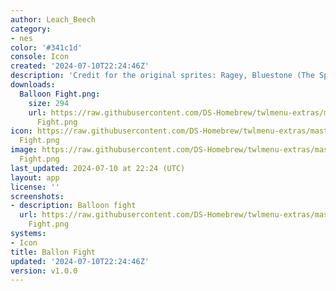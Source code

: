 ```yaml
---
author: Leach_Beech
category:
- nes
color: '#341c1d'
console: Icon
created: '2024-07-10T22:24:46Z'
description: 'Credit for the original sprites: Ragey, Bluestone (The Spriter''s Resource)'
downloads:
  Balloon Fight.png:
    size: 294
    url: https://raw.githubusercontent.com/DS-Homebrew/twlmenu-extras/master/_nds/TWiLightMenu/icons/Balloon
      Fight.png
icon: https://raw.githubusercontent.com/DS-Homebrew/twlmenu-extras/master/_nds/TWiLightMenu/icons/Balloon
  Fight.png
image: https://raw.githubusercontent.com/DS-Homebrew/twlmenu-extras/master/_nds/TWiLightMenu/icons/Balloon
  Fight.png
last_updated: 2024-07-10 at 22:24 (UTC)
layout: app
license: ''
screenshots:
- description: Balloon fight
  url: https://raw.githubusercontent.com/DS-Homebrew/twlmenu-extras/master/_nds/TWiLightMenu/icons/Balloon
    Fight.png
systems:
- Icon
title: Ballon Fight
updated: '2024-07-10T22:24:46Z'
version: v1.0.0
---
```

